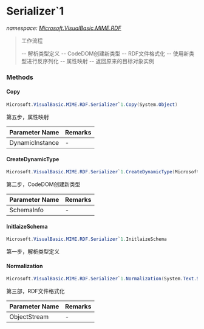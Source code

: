 ﻿# Serializer`1
_namespace: <a href="#" onClick="load('/docs/Microsoft.VisualBasic.MIME.RDF/index.md')">Microsoft.VisualBasic.MIME.RDF</a>_



> 
>  工作流程
>  
>   -- 解析类型定义
>   -- CodeDOM创建新类型
>   -- RDF文件格式化
>   -- 使用新类型进行反序列化
>   -- 属性映射
>   -- 返回原来的目标对象实例
>  


### Methods

#### Copy
```csharp
Microsoft.VisualBasic.MIME.RDF.Serializer`1.Copy(System.Object)
```
第五步，属性映射

|Parameter Name|Remarks|
|--------------|-------|
|DynamicInstance|-|


#### CreateDynamicType
```csharp
Microsoft.VisualBasic.MIME.RDF.Serializer`1.CreateDynamicType(Microsoft.VisualBasic.MIME.RDF.Schema)
```
第二步，CodeDOM创建新类型

|Parameter Name|Remarks|
|--------------|-------|
|SchemaInfo|-|


#### InitlaizeSchema
```csharp
Microsoft.VisualBasic.MIME.RDF.Serializer`1.InitlaizeSchema
```
第一步，解析类型定义

#### Normalization
```csharp
Microsoft.VisualBasic.MIME.RDF.Serializer`1.Normalization(System.Text.StringBuilder)
```
第三部，RDF文件格式化

|Parameter Name|Remarks|
|--------------|-------|
|ObjectStream|-|



